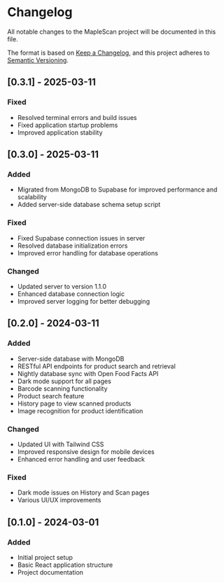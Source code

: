 # Changelog

All notable changes to the MapleScan project will be documented in this file.

The format is based on [Keep a Changelog](https://keepachangelog.com/en/1.0.0/),
and this project adheres to [Semantic Versioning](https://semver.org/spec/v2.0.0.html).

## [0.3.1] - 2025-03-11

### Fixed
- Resolved terminal errors and build issues
- Fixed application startup problems
- Improved application stability

## [0.3.0] - 2025-03-11

### Added
- Migrated from MongoDB to Supabase for improved performance and scalability
- Added server-side database schema setup script

### Fixed
- Fixed Supabase connection issues in server
- Resolved database initialization errors
- Improved error handling for database operations

### Changed
- Updated server to version 1.1.0
- Enhanced database connection logic
- Improved server logging for better debugging

## [0.2.0] - 2024-03-11

### Added
- Server-side database with MongoDB
- RESTful API endpoints for product search and retrieval
- Nightly database sync with Open Food Facts API
- Dark mode support for all pages
- Barcode scanning functionality
- Product search feature
- History page to view scanned products
- Image recognition for product identification

### Changed
- Updated UI with Tailwind CSS
- Improved responsive design for mobile devices
- Enhanced error handling and user feedback

### Fixed
- Dark mode issues on History and Scan pages
- Various UI/UX improvements

## [0.1.0] - 2024-03-01

### Added
- Initial project setup
- Basic React application structure
- Project documentation 